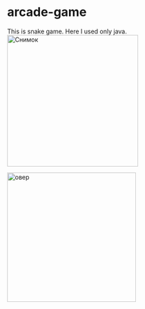 # arcade-game
This is snake game. Here I used only java.
<img width="303" alt="Снимок" src="https://user-images.githubusercontent.com/73099449/148843434-48ef9533-e992-4efb-9c36-cff1936e9d4c.PNG">


<img width="298" alt="овер" src="https://user-images.githubusercontent.com/73099449/148843658-df462fe4-b7ae-4666-b951-7ba5f8b8aa3f.PNG">
